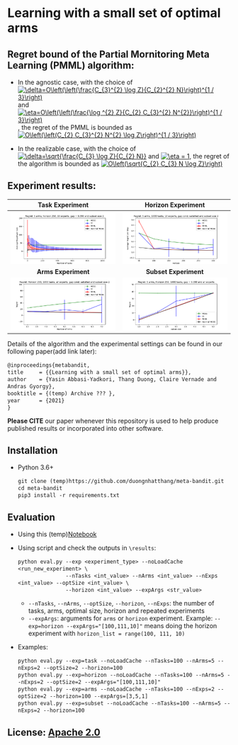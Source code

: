 # Learning with a small set of optimal arms

## Regret bound of the Partial Mornitoring Meta Learning (PMML) algorithm:
- In the agnostic case, with the choice of <a href="https://www.codecogs.com/eqnedit.php?latex=\delta=O\left(\left(\frac{C_{3}^{2}&space;\log&space;Z}{C_{2}^{2}&space;N}\right)^{1&space;/&space;3}\right)" target="_blank"><img src="https://latex.codecogs.com/svg.latex?\delta=O\left(\left(\frac{C_{3}^{2}&space;\log&space;Z}{C_{2}^{2}&space;N}\right)^{1&space;/&space;3}\right)" title="\delta=O\left(\left(\frac{C_{3}^{2} \log Z}{C_{2}^{2} N}\right)^{1 / 3}\right)" /></a> and <a href="https://www.codecogs.com/eqnedit.php?latex=\eta=O\left(\left(\frac{\log&space;^{2}&space;Z}{C_{2}&space;C_{3}^{2}&space;N^{2}}\right)^{1&space;/&space;3}\right)" target="_blank"><img src="https://latex.codecogs.com/svg.latex?\eta=O\left(\left(\frac{\log&space;^{2}&space;Z}{C_{2}&space;C_{3}^{2}&space;N^{2}}\right)^{1&space;/&space;3}\right)" title="\eta=O\left(\left(\frac{\log ^{2} Z}{C_{2} C_{3}^{2} N^{2}}\right)^{1 / 3}\right)" /></a>, the regret of the PMML is bounded as <a href="https://www.codecogs.com/eqnedit.php?latex=O\left(\left(C_{2}&space;C_{3}^{2}&space;N^{2}&space;\log&space;Z\right)^{1&space;/&space;3}\right)" target="_blank"><img src="https://latex.codecogs.com/svg.latex?O\left(\left(C_{2}&space;C_{3}^{2}&space;N^{2}&space;\log&space;Z\right)^{1&space;/&space;3}\right)" title="O\left(\left(C_{2} C_{3}^{2} N^{2} \log Z\right)^{1 / 3}\right)" /></a>

- In the realizable case, with the choice of <a href="https://www.codecogs.com/eqnedit.php?latex=\delta=\sqrt{\frac{C_{3}&space;\log&space;Z}{C_{2}&space;N}}" target="_blank"><img src="https://latex.codecogs.com/svg.latex?\delta=\sqrt{\frac{C_{3}&space;\log&space;Z}{C_{2}&space;N}}" title="\delta=\sqrt{\frac{C_{3} \log Z}{C_{2} N}}" /></a> and <a href="https://www.codecogs.com/eqnedit.php?latex=\eta&space;=&space;1" target="_blank"><img src="https://latex.codecogs.com/svg.latex?\eta&space;=&space;1" title="\eta = 1" /></a>, the regret of the algorithm is bounded as <a href="https://www.codecogs.com/eqnedit.php?latex=O\left(\sqrt{C_{2}&space;C_{3}&space;N&space;\log&space;Z}\right)" target="_blank"><img src="https://latex.codecogs.com/svg.latex?O\left(\sqrt{C_{2}&space;C_{3}&space;N&space;\log&space;Z}\right)" title="O\left(\sqrt{C_{2} C_{3} N \log Z}\right)" /></a>

## Experiment results:

**Task Experiment**             |  **Horizon Experiment**
:-------------------------:|:-------------------------:
![](https://github.com/duongnhatthang/meta-bandit/blob/main/results/task_exp_cache.png)  |  ![](https://github.com/duongnhatthang/meta-bandit/blob/main/results/horizon_exp_cache.png)
**Arms Experiment**             |  **Subset Experiment**
![](https://github.com/duongnhatthang/meta-bandit/blob/main/results/arms_exp_cache.png)  |  ![](https://github.com/duongnhatthang/meta-bandit/blob/main/results/subset_exp_cache.png)

Details of the algorithm and the experimental settings can be found in our following paper(add link later):


    @inproceedings{metabandit,
    title     = {{Learning with a small set of optimal arms}},
    author    = {Yasin Abbasi-Yadkori, Thang Duong, Claire Vernade and Andras Gyorgy},
    booktitle = {(temp) Archive ??? },
    year      = {2021}
    }

**Please CITE** our paper whenever this repository is used to help produce published results or incorporated into other software.

## Installation 
 -  Python 3.6+

    ```
    git clone (temp)https://github.com/duongnhatthang/meta-bandit.git
    cd meta-bandit
    pip3 install -r requirements.txt
    ```

## Evaluation 
 -  Using this (temp)[Notebook](https://github.com/duongnhatthang/meta-bandit/blob/main/main.ipynb)
 -  Using script and check the outputs in `\results`:

    ```
    python eval.py --exp <experiment_type> --noLoadCache <run_new_experiment> \
                   --nTasks <int_value> --nArms <int_value> --nExps <int_value> --optSize <int_value> \
                   --horizon <int_value> --expArgs <str_value>
    ```

    + `--nTasks`, `--nArms`, `--optSize`, `--horizon`, `--nExps`: the number of tasks, arms, optimal size, horizon and repeated experiments
    + `--expArgs`: arguments for `arms` or `horizon` experiment. Example: `--exp=horizon --expArgs="[100,111,10]"` means doing the horizon experiment with `horizon_list = range(100, 111, 10)`
 
 -  Examples:

    ```
    python eval.py --exp=task --noLoadCache --nTasks=100 --nArms=5 --nExps=2 --optSize=2 --horizon=100
    python eval.py --exp=horizon --noLoadCache --nTasks=100 --nArms=5 --nExps=2 --optSize=2 --expArgs="[100,111,10]"
    python eval.py --exp=arms --noLoadCache --nTasks=100 --nExps=2 --optSize=2 --horizon=100 --expArgs=[3,5,1]
    python eval.py --exp=subset --noLoadCache --nTasks=100 --nArms=5 --nExps=2 --horizon=100
    ```

## License: [Apache 2.0](https://github.com/duongnhatthang/meta-bandit/blob/super_clean/LICENSE)
